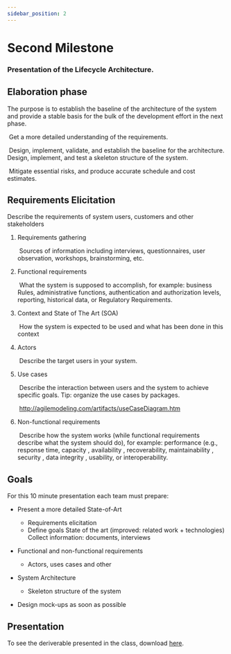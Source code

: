 ```yaml
---
sidebar_position: 2
---
```


# Second Milestone

### Presentation of the Lifecycle Architecture.

## Elaboration phase

The purpose is to establish the baseline of the architecture of the system and provide a stable basis for the bulk of the development effort in the next phase.

​	Get a more detailed understanding of the requirements.

​	Design, implement, validate, and establish the baseline for the architecture. Design, implement, and test a skeleton structure of the 	system. 

​	Mitigate essential risks, and produce accurate schedule and cost estimates.

## Requirements Elicitation

Describe the requirements of system users, customers and other stakeholders 

1. Requirements gathering

   ​		Sources of information including interviews, questionnaires, user observation, workshops, brainstorming, etc.

2. Functional requirements

   ​		What the system is supposed to accomplish, for example: business Rules, administrative functions, authentication and authorization levels, reporting, historical data, or Regulatory Requirements. 

3. Context and State of The Art (SOA)

   ​		How the system is expected to be used and what has been done in this context

4. Actors

   ​		Describe the target users in your system.

5. Use cases

   ​		Describe the interaction between users and the system to achieve specific goals. Tip: organize the use cases by packages.

   ​		http://agilemodeling.com/artifacts/useCaseDiagram.htm

6. Non-functional requirements

   ​		Describe how the system works (while functional requirements describe what the system should do), for example: performance (e.g., response time, capacity , availability , recoverability, maintainability , security , data integrity , usability, or interoperability.

## Goals

For this 10 minute presentation each team must prepare:

- Present a more detailed State-of-Art 
    - Requirements elicitation
    - Define goals State of the art (improved: related work + technologies) Collect information: documents, interviews

- Functional and non-functional requirements
    - Actors, uses cases and other

- System Architecture
    - Skeleton structure of the system

- Design mock-ups as soon as possible

## Presentation

To see the deriverable presented in the class, download [here](https://github.com/mankings/vVCU-as-CNF/blob/main/project-website/docs/deliverables/Milestone2.pptx?raw=true).